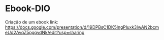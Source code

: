 # Ebook-DIO
Criação de um ebook
link: https://docs.google.com/presentation/d/19DPBsC1DK5lngPIuxk3IwAN2bcmeUd2AvqZ5pgqvdNk/edit?usp=sharing
